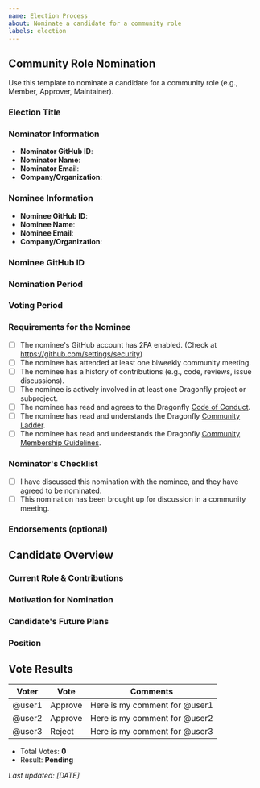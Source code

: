 ```yaml
---
name: Election Process
about: Nominate a candidate for a community role
labels: election
---
```


## Community Role Nomination

Use this template to nominate a candidate for a community role (e.g., Member, Approver, Maintainer).

<!-- Placeholder: Provide any additional context or description about this election. -->

### Election Title
<!-- e.g.: Maintainer Nomination for @username -->

### Nominator Information

- **Nominator GitHub ID**: <!-- Required -->
- **Nominator Name**: <!-- Required -->
- **Nominator Email**: <!-- Required -->
- **Company/Organization**: <!-- Required -->

### Nominee Information

- **Nominee GitHub ID**: <!-- Required -->
- **Nominee Name**: <!-- Required -->
- **Nominee Email**: <!-- Required -->
- **Company/Organization**: <!-- Required -->

### Nominee GitHub ID
<!-- The GitHub username of the person being nominated -->

### Nomination Period
<!-- e.g.: 2025-07-01 to 2025-07-15 (must be open for at least 7 days) -->

### Voting Period
<!-- e.g.: 2025-07-16 to 2025-07-28 (must be open for at least 7 days) -->

### Requirements for the Nominee

- [ ] The nominee's GitHub account has 2FA enabled. (Check at https://github.com/settings/security)
- [ ] The nominee has attended at least one biweekly community meeting.
- [ ] The nominee has a history of contributions (e.g., code, reviews, issue discussions).
- [ ] The nominee is actively involved in at least one Dragonfly project or subproject.
- [ ] The nominee has read and agrees to the Dragonfly [Code of Conduct](https://github.com/dragonflyoss/community/blob/master/CODE_OF_CONDUCT.md).
- [ ] The nominee has read and understands the Dragonfly [Community Ladder](https://github.com/dragonflyoss/community/blob/master/COMMUNITY_LADDER.md).
- [ ] The nominee has read and understands the Dragonfly [Community Membership Guidelines](https://github.com/dragonflyoss/community/blob/master/COMMUNITY_MEMBERSHIP.md).

### Nominator's Checklist
- [ ] I have discussed this nomination with the nominee, and they have agreed to be nominated.
- [ ] This nomination has been brought up for discussion in a community meeting.

### Endorsements (optional)
<!-- List any maintainers who endorse this nomination -->

## Candidate Overview

### Current Role & Contributions
<!-- Describe the nominee's current role, projects they are involved in, and their contributions so far. -->

### Motivation for Nomination
<!-- Explain why this candidate is being nominated and what makes them a good fit for the role. -->

### Candidate's Future Plans
<!-- Outline the candidate's plans and goals for the community if elected. -->

### Position
<!-- Maintainer / Approver / Member -->

## Vote Results

| Voter  | Vote    | Comments                      |
| ------ | ------- | ----------------------------- |
| @user1 | Approve | Here is my comment for @user1 |
| @user2 | Approve | Here is my comment for @user2 |
| @user3 | Reject  | Here is my comment for @user3 |

* Total Votes: **0**
* Result: **Pending**

*Last updated: [DATE]*
